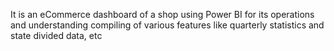 It is an eCommerce dashboard of a shop using Power BI for its operations and understanding compiling of various features like quarterly statistics and state divided data, etc
